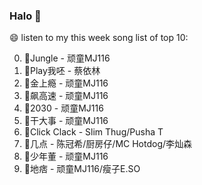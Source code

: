

### Halo 👋

😄 listen to my this week song list of top 10:

0. 🌈Jungle - 顽童MJ116
1. 🌈Play我呸 - 蔡依林
2. 🌈金上瘾 - 顽童MJ116
3. 🌈飙高速 - 顽童MJ116
4. 🌈2030 - 顽童MJ116
5. 🌈干大事  - 顽童MJ116
6. 🌈Click Clack - Slim Thug/Pusha T
7. 🌈几点 - 陈冠希/厨房仔/MC Hotdog/李灿森
8. 🌈少年董  - 顽童MJ116
9. 🌈地痞 - 顽童MJ116/瘦子E.SO


